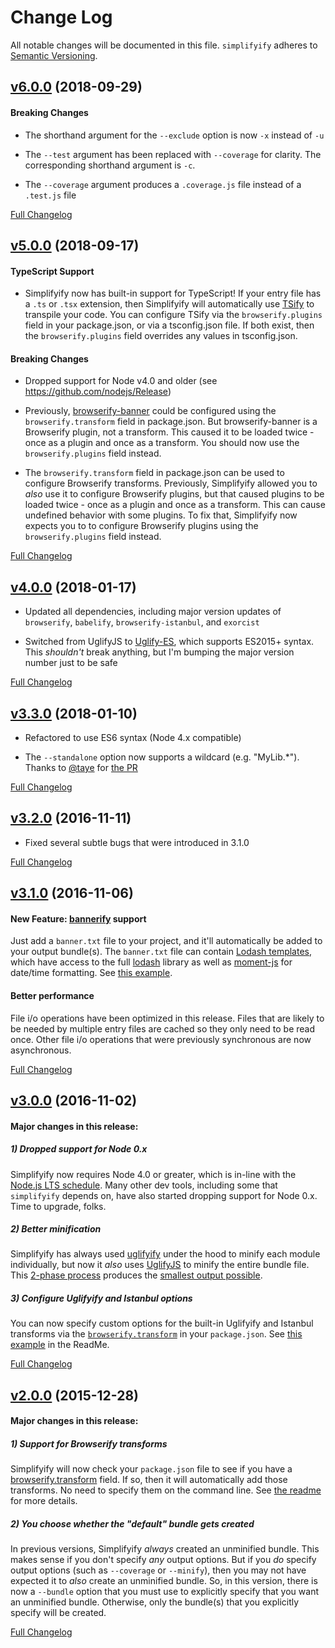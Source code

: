 # Change Log
All notable changes will be documented in this file.
`simplifyify` adheres to [Semantic Versioning](http://semver.org/).


## [v6.0.0](https://github.com/James-Messinger/simplifyify/tree/v6.0.0) (2018-09-29)

#### Breaking Changes
- The shorthand argument for the `--exclude` option is now `-x` instead of `-u`

- The `--test` argument has been replaced with `--coverage` for clarity.  The corresponding shorthand argument is `-c`.

- The `--coverage` argument produces a `.coverage.js` file instead of a `.test.js` file


[Full Changelog](https://github.com/James-Messinger/simplifyify/compare/v5.0.0...v6.0.0)


## [v5.0.0](https://github.com/James-Messinger/simplifyify/tree/v5.0.0) (2018-09-17)

#### TypeScript Support
- Simplifyify now has built-in support for TypeScript!  If your entry file has a `.ts` or `.tsx` extension, then Simplifyify will automatically use [TSify](https://github.com/TypeStrong/tsify/) to transpile your code.  You can configure TSify via the `browserify.plugins` field in your package.json, or via a tsconfig.json file.  If both exist, then the `browserify.plugins` field overrides any values in tsconfig.json.

#### Breaking Changes
- Dropped support for Node v4.0 and older (see https://github.com/nodejs/Release)

- Previously, [browserify-banner](https://github.com/James-Messinger/browserify-banner) could be configured using the `browserify.transform` field in package.json.  But browserify-banner is a Browserify plugin, not a transform.  This caused it to be loaded twice - once as a plugin and once as a transform.  You should now use the `browserify.plugins` field instead.

- The `browserify.transform` field in package.json can be used to configure Browserify transforms.  Previously, Simplifyify allowed you to _also_ use it to configure Browserify plugins, but that caused plugins to be loaded twice - once as a plugin and once as a transform.  This can cause undefined behavior with some plugins.  To fix that, Simplifyify now expects you to to configure Browserify plugins using the `browserify.plugins` field instead.


[Full Changelog](https://github.com/James-Messinger/simplifyify/compare/v4.0.3...v5.0.0)


## [v4.0.0](https://github.com/James-Messinger/simplifyify/tree/v4.0.0) (2018-01-17)

- Updated all dependencies, including major version updates of `browserify`, `babelify`, `browserify-istanbul`, and `exorcist`

- Switched from UglifyJS to [Uglify-ES](https://www.npmjs.com/package/uglify-es), which supports ES2015+ syntax.  This _shouldn't_ break anything, but I'm bumping the major version number just to be safe


[Full Changelog](https://github.com/James-Messinger/simplifyify/compare/v3.3.0...v4.0.0)


## [v3.3.0](https://github.com/James-Messinger/simplifyify/tree/v3.3.0) (2018-01-10)

- Refactored to use ES6 syntax (Node 4.x compatible)

- The `--standalone` option now supports a wildcard (e.g. "MyLib.*").  Thanks to [@taye](https://github.com/taye) for [the PR](https://github.com/James-Messinger/simplifyify/pull/24)


[Full Changelog](https://github.com/James-Messinger/simplifyify/compare/v3.2.0...v3.3.0)


## [v3.2.0](https://github.com/James-Messinger/simplifyify/tree/v3.2.0) (2016-11-11)

- Fixed several subtle bugs that were introduced in 3.1.0


[Full Changelog](https://github.com/James-Messinger/simplifyify/compare/v3.1.0...v3.2.0)


## [v3.1.0](https://github.com/James-Messinger/simplifyify/tree/v3.1.0) (2016-11-06)

#### New Feature: [bannerify](https://www.npmjs.com/package/bannerify) support
Just add a `banner.txt` file to your project, and it'll automatically be added to your output bundle(s). The `banner.txt` file can contain [Lodash templates](https://lodash.com/docs/4.16.6#template), which have access to the full [lodash](https://lodash.com/docs/4.16.6) library as well as [moment-js](http://momentjs.com/) for date/time formatting.  See [this example](https://github.com/James-Messinger/simplifyify/blob/master/test/test-apps/hello/banner.txt).

#### Better performance
File i/o operations have been optimized in this release. Files that are likely to be needed by multiple entry files are cached so they only need to be read once.  Other file i/o operations that were previously synchronous are now asynchronous.


[Full Changelog](https://github.com/James-Messinger/simplifyify/compare/v3.0.0...v3.1.0)


## [v3.0.0](https://github.com/James-Messinger/simplifyify/tree/v3.0.0) (2016-11-02)

#### Major changes in this release:

##### 1) Dropped support for Node 0.x
Simplifyify now requires Node 4.0 or greater, which is in-line with the [Node.js LTS schedule](https://github.com/nodejs/LTS). Many other dev tools, including some that `simplifyify` depends on, have also started dropping support for Node 0.x.  Time to upgrade, folks.

##### 2) Better minification
Simplifyify has always used [uglifyify](https://www.npmjs.com/package/uglifyify) under the hood to minify each module individually, but now it _also_ uses [UglifyJS](https://github.com/mishoo/UglifyJS2#uglifyjs-2) to minify the entire bundle file. This [2-phase process](https://github.com/James-Messinger/simplifyify/blob/5ab81a30242b585bee21915fe899714404a4e81a/lib/add-transforms.js#L91-L159) produces the [smallest output possible](https://github.com/hughsk/uglifyify#motivationusage).

##### 3) Configure Uglifyify and Istanbul options
You can now specify custom options for the built-in Uglifyify and Istanbul transforms via the [`browserify.transform`](https://github.com/substack/node-browserify#browserifytransform) in your `package.json`. See [this example](https://github.com/James-Messinger/simplifyify#browserify-transforms) in the ReadMe.

[Full Changelog](https://github.com/James-Messinger/simplifyify/compare/v2.0.4...v3.0.0)


## [v2.0.0](https://github.com/James-Messinger/simplifyify/tree/v2.0.0) (2015-12-28)

#### Major changes in this release:

##### 1) Support for Browserify transforms
Simplifyify will now check your `package.json` file to see if you have a [browserify.transform](https://github.com/substack/node-browserify#browserifytransform) field.  If so, then it will automatically add those transforms.  No need to specify them on the command line.  See [the readme](https://github.com/James-Messinger/simplifyify#browserify-transforms) for more details.

##### 2) You choose whether the "default" bundle gets created
In previous versions, Simplifyify _always_ created an unminified bundle.  This makes sense if you don't specify _any_ output options.  But if you _do_ specify output options (such as `--coverage` or `--minify`), then you may not have expected it to _also_ create an unminified bundle.  So, in this version, there is now a `--bundle` option that you must use to explicitly specify that you want an unminified bundle.  Otherwise, only the bundle(s) that you explicitly specify will be created.

[Full Changelog](https://github.com/James-Messinger/simplifyify/compare/v1.6.0...v2.0.0)
